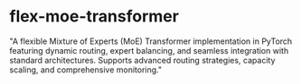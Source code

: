 # flex-moe-transformer
"A flexible Mixture of Experts (MoE) Transformer implementation in PyTorch featuring dynamic routing, expert balancing, and seamless integration with standard architectures. Supports advanced routing strategies, capacity scaling, and comprehensive monitoring."

